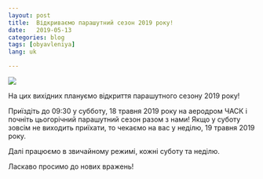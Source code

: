 ```yaml
---
layout: post
title:  Відкриваємо парашутний сезон 2019 року!
date:   2019-05-13
categories: blog
tags: [obyavleniya]
lang: uk

---
```

![]({{site.baseurl}}/img/posts/2019-05-13.jpg)

На цих вихідних плануємо відкриття парашутного сезону 2019 року!

Приїздіть до 09:30 у субботу, 18 травня 2019 року на аеродром ЧАСК і почніть
цьогорічний парашутний сезон разом з нами! Якщо у суботу зовсім не виходить
приїхати, то чекаємо на вас у неділю, 19 травня 2019 року.

Далі працюємо в звичайному режимі, кожні суботу та неділю.

Ласкаво просимо до нових вражень!
